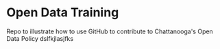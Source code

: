 Open Data Training
================

Repo to illustrate how to use GitHub to contribute to Chattanooga's Open Data Policy
dslfkjlasjfks
